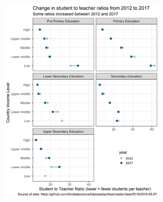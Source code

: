 <img src="https://github.com/kylie-foster/tidy_tuesday/blob/master/Week19_2019/student_teacher_ratios.png" width="500"/>
